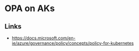# OPA on AKs

## Links

- <https://docs.microsoft.com/en-ie/azure/governance/policy/concepts/policy-for-kubernetes>

